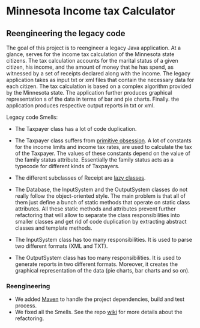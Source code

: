 # Minnesota Income tax Calculator

## Reengineering the legacy code


The goal of this project is to reengineer a legacy Java application. At a glance, serves for the 
income tax calculation of the Minnesota state citizens. The tax calculation accounts for the marital
status of a given citizen, his income, and the amount of money that he has spend, as witnessed by a
set of receipts declared along with the income. The legacy application takes as input txt or xml 
files that contain the necessary data for each citizen. The tax calculation is based on a complex 
algorithm provided by the Minnesota state. The application further produces graphical representation
s of the data in terms of bar and pie charts. Finally. the application produces respective output 
reports in txt or xml.

Legacy code Smells:
- The Taxpayer class has a lot of code duplication.


- The Taxpayer class suffers from [primitive obsession](https://refactoring.guru/smells/primitive-obsession). 
A lot of constants for the income limits and income tax rates, are used to calculate the tax of the Taxpayer. 
The values of these constants depend on the value of the family status attribute. Essentially the family status acts 
as a typecode for different kinds of Taxpayers.


- The different subclasses of Receipt are [lazy classes](https://refactoring.guru/smells/lazy-class). 


- The Database, the InputSystem and the OutputSystem classes do not really follow the object-oriented style. 
The main problem is that all of them just define a bunch of static methods that operate on static class attributes. 
All these static methods and attributes prevent further refactoring that will allow to separate the class responsibilities 
into smaller classes and get rid of code duplication by extracting abstract classes and template methods.


- The InputSystem class has too many responsibilities. It is used to parse two different formats (XML and TXT).


- The OutputSystem class has too many responsibilities. It is used to generate reports in two different formats. 
Moreover, it creates the graphical representation of the data (pie charts, bar charts and so on).


### Reengineering
- We added [Maven](https://maven.apache.org/) to handle the project dependencies, build and test process.
- We fixed all the Smells. See the repo [wiki](https://github.com/AlexandrosAlexiou/Income-Tax-Calculator/wiki) for more details
about the refactoring.

